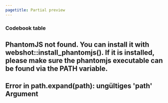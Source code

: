 ```yaml
---
pagetitle: Partial preview
---
```





### Codebook table

## PhantomJS not found. You can install it with webshot::install_phantomjs(). If it is installed, please make sure the phantomjs executable can be found via the PATH variable.
## Error in path.expand(path): ungültiges 'path' Argument
